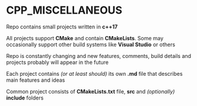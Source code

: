 # CPP_MISCELLANEOUS

Repo contains small projects written in **c++17**

All projects support **CMake** and contain **CMakeLists**. Some may occasionally support other build systems like **Visual Studio** or others

Repo is constantly changing and new features, comments, build details and projects probably will appear in the future

Each project contains *(or at least should)* its own **.md** file that describes main features and ideas

Common project consists of **CMakeLists.txt** file, **src** and *(optionally)* **include** folders